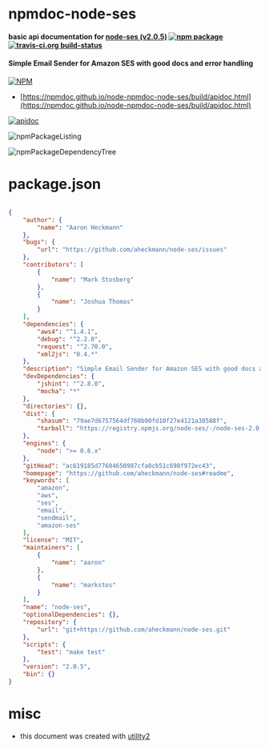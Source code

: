 # npmdoc-node-ses

#### basic api documentation for  [node-ses (v2.0.5)](https://github.com/aheckmann/node-ses#readme)  [![npm package](https://img.shields.io/npm/v/npmdoc-node-ses.svg?style=flat-square)](https://www.npmjs.org/package/npmdoc-node-ses) [![travis-ci.org build-status](https://api.travis-ci.org/npmdoc/node-npmdoc-node-ses.svg)](https://travis-ci.org/npmdoc/node-npmdoc-node-ses)

#### Simple Email Sender for Amazon SES with good docs and error handling

[![NPM](https://nodei.co/npm/node-ses.png?downloads=true&downloadRank=true&stars=true)](https://www.npmjs.com/package/node-ses)

- [https://npmdoc.github.io/node-npmdoc-node-ses/build/apidoc.html](https://npmdoc.github.io/node-npmdoc-node-ses/build/apidoc.html)

[![apidoc](https://npmdoc.github.io/node-npmdoc-node-ses/build/screenCapture.buildCi.browser.%252Ftmp%252Fbuild%252Fapidoc.html.png)](https://npmdoc.github.io/node-npmdoc-node-ses/build/apidoc.html)

![npmPackageListing](https://npmdoc.github.io/node-npmdoc-node-ses/build/screenCapture.npmPackageListing.svg)

![npmPackageDependencyTree](https://npmdoc.github.io/node-npmdoc-node-ses/build/screenCapture.npmPackageDependencyTree.svg)



# package.json

```json

{
    "author": {
        "name": "Aaron Heckmann"
    },
    "bugs": {
        "url": "https://github.com/aheckmann/node-ses/issues"
    },
    "contributors": [
        {
            "name": "Mark Stosberg"
        },
        {
            "name": "Joshua Thomas"
        }
    ],
    "dependencies": {
        "aws4": "^1.4.1",
        "debug": "^2.2.0",
        "request": "^2.70.0",
        "xml2js": "0.4.*"
    },
    "description": "Simple Email Sender for Amazon SES with good docs and error handling",
    "devDependencies": {
        "jshint": "^2.8.0",
        "mocha": "*"
    },
    "directories": {},
    "dist": {
        "shasum": "79ae7d6757564df760b90fd10f27e4121a30588f",
        "tarball": "https://registry.npmjs.org/node-ses/-/node-ses-2.0.5.tgz"
    },
    "engines": {
        "node": ">= 0.6.x"
    },
    "gitHead": "ac619185d77604650987cfa0cb51c690f972ec43",
    "homepage": "https://github.com/aheckmann/node-ses#readme",
    "keywords": [
        "amazon",
        "aws",
        "ses",
        "email",
        "sendmail",
        "amazon-ses"
    ],
    "license": "MIT",
    "maintainers": [
        {
            "name": "aaron"
        },
        {
            "name": "markstos"
        }
    ],
    "name": "node-ses",
    "optionalDependencies": {},
    "repository": {
        "url": "git+https://github.com/aheckmann/node-ses.git"
    },
    "scripts": {
        "test": "make test"
    },
    "version": "2.0.5",
    "bin": {}
}
```



# misc
- this document was created with [utility2](https://github.com/kaizhu256/node-utility2)
